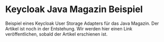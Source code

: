 # Keycloak Java Magazin Beispiel

Beispiel eines Keycloak User Storage Adapters für das Java Magazin. Der Artikel ist noch in der Entstehung. Wir werden hier einen Link veröffentlichen, sobald der Artikel erschienen ist.
